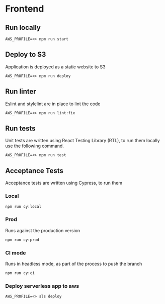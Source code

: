 # Frontend

## Run locally

```AWS_PROFILE=<> npm run start```

## Deploy to S3

Application is deployed as a static website to S3

```AWS_PROFILE=<> npm run deploy```

## Run linter

Eslint and stylelint are in place to lint the code

```AWS_PROFILE=<> npm run lint:fix```

## Run tests

Unit tests are written using React Testing Library (RTL), to run them locally use the following command.

```AWS_PROFILE=<> npm run test```

## Acceptance Tests

Acceptance tests are written using Cypress, to run them

### Local

```bash
npm run cy:local
```

### Prod

Runs against the production version


```bash
npm run cy:prod
```

### CI mode

Runs in headless mode, as part of the process to push the branch


```bash
npm run cy:ci
```

### Deploy serverless app to aws

```AWS_PROFILE=<> sls deploy```
